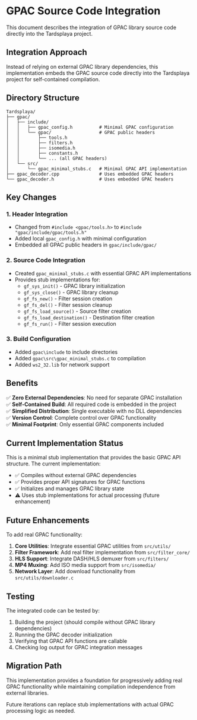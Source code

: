 # GPAC Source Code Integration

This document describes the integration of GPAC library source code directly into the Tardsplaya project.

## Integration Approach

Instead of relying on external GPAC library dependencies, this implementation embeds the GPAC source code directly into the Tardsplaya project for self-contained compilation.

## Directory Structure

```
Tardsplaya/
├── gpac/
│   ├── include/
│   │   ├── gpac_config.h          # Minimal GPAC configuration
│   │   └── gpac/                  # GPAC public headers
│   │       ├── tools.h
│   │       ├── filters.h
│   │       ├── isomedia.h
│   │       ├── constants.h
│   │       └── ... (all GPAC headers)
│   └── src/
│       └── gpac_minimal_stubs.c   # Minimal GPAC API implementation
├── gpac_decoder.cpp               # Uses embedded GPAC headers
└── gpac_decoder.h                 # Uses embedded GPAC headers
```

## Key Changes

### 1. Header Integration
- Changed from `#include <gpac/tools.h>` to `#include "gpac/include/gpac/tools.h"`
- Added local `gpac_config.h` with minimal configuration
- Embedded all GPAC public headers in `gpac/include/gpac/`

### 2. Source Code Integration
- Created `gpac_minimal_stubs.c` with essential GPAC API implementations
- Provides stub implementations for:
  - `gf_sys_init()` - GPAC library initialization
  - `gf_sys_close()` - GPAC library cleanup
  - `gf_fs_new()` - Filter session creation
  - `gf_fs_del()` - Filter session cleanup
  - `gf_fs_load_source()` - Source filter creation
  - `gf_fs_load_destination()` - Destination filter creation
  - `gf_fs_run()` - Filter session execution

### 3. Build Configuration
- Added `gpac\include` to include directories
- Added `gpac\src\gpac_minimal_stubs.c` to compilation
- Added `ws2_32.lib` for network support

## Benefits

✅ **Zero External Dependencies**: No need for separate GPAC installation  
✅ **Self-Contained Build**: All required code is embedded in the project  
✅ **Simplified Distribution**: Single executable with no DLL dependencies  
✅ **Version Control**: Complete control over GPAC functionality  
✅ **Minimal Footprint**: Only essential GPAC components included  

## Current Implementation Status

This is a minimal stub implementation that provides the basic GPAC API structure. The current implementation:

- ✅ Compiles without external GPAC dependencies
- ✅ Provides proper API signatures for GPAC functions
- ✅ Initializes and manages GPAC library state
- ⚠️ Uses stub implementations for actual processing (future enhancement)

## Future Enhancements

To add real GPAC functionality:

1. **Core Utilities**: Integrate essential GPAC utilities from `src/utils/`
2. **Filter Framework**: Add real filter implementation from `src/filter_core/`
3. **HLS Support**: Integrate DASH/HLS demuxer from `src/filters/`
4. **MP4 Muxing**: Add ISO media support from `src/isomedia/`
5. **Network Layer**: Add download functionality from `src/utils/downloader.c`

## Testing

The integrated code can be tested by:

1. Building the project (should compile without GPAC library dependencies)
2. Running the GPAC decoder initialization
3. Verifying that GPAC API functions are callable
4. Checking log output for GPAC integration messages

## Migration Path

This implementation provides a foundation for progressively adding real GPAC functionality while maintaining compilation independence from external libraries.

Future iterations can replace stub implementations with actual GPAC processing logic as needed.